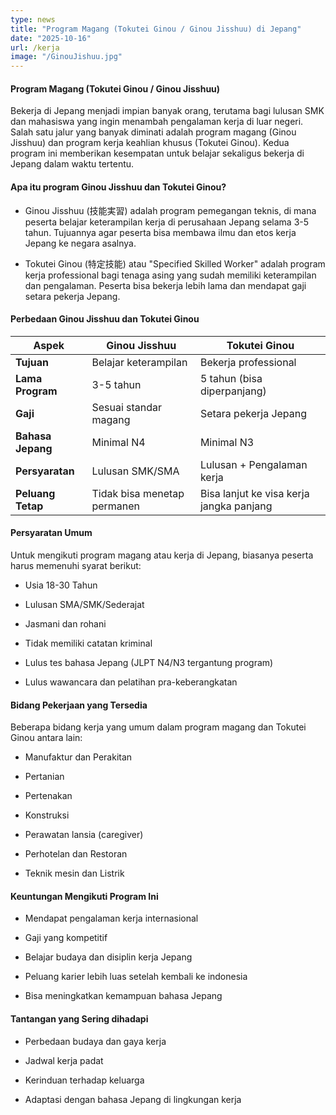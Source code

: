 ```yaml
---
type: news
title: "Program Magang (Tokutei Ginou / Ginou Jisshuu) di Jepang"
date: "2025-10-16"
url: /kerja
image: "/GinouJishuu.jpg"
---
```




#### Program Magang (Tokutei Ginou / Ginou Jisshuu)

Bekerja di Jepang menjadi impian banyak orang, terutama bagi lulusan SMK dan mahasiswa yang ingin menambah pengalaman kerja di luar negeri. Salah satu jalur yang banyak diminati adalah program magang (Ginou Jisshuu) dan program kerja keahlian khusus (Tokutei Ginou). Kedua program ini memberikan kesempatan untuk belajar sekaligus bekerja di Jepang dalam waktu tertentu.

#### Apa itu program Ginou Jisshuu dan Tokutei Ginou?

- Ginou Jisshuu (技能実習) adalah program pemegangan teknis, di mana peserta belajar keterampilan kerja di perusahaan Jepang selama 3-5 tahun. Tujuannya agar peserta bisa membawa ilmu dan etos kerja Jepang ke negara asalnya.

- Tokutei Ginou (特定技能) atau "Specified Skilled Worker" adalah program kerja professional bagi tenaga asing yang sudah memiliki keterampilan dan pengalaman. Peserta bisa bekerja lebih lama dan mendapat gaji setara pekerja Jepang. 

#### Perbedaan Ginou Jisshuu dan Tokutei Ginou 

| Aspek | Ginou Jisshuu | Tokutei Ginou | 
|------|---------------|---------------|
| **Tujuan** | Belajar keterampilan | Bekerja professional |
| **Lama Program** | 3-5 tahun | 5 tahun (bisa diperpanjang) |
| **Gaji** | Sesuai standar magang | Setara pekerja Jepang |
| **Bahasa Jepang** | Minimal N4 | Minimal N3 |
| **Persyaratan** | Lulusan SMK/SMA | Lulusan + Pengalaman kerja |
| **Peluang Tetap** | Tidak bisa menetap permanen | Bisa lanjut ke visa kerja jangka panjang |

#### Persyaratan Umum 

Untuk mengikuti program magang atau kerja di Jepang, biasanya peserta harus memenuhi syarat berikut:

- Usia 18-30 Tahun

- Lulusan SMA/SMK/Sederajat 

- Jasmani dan rohani

- Tidak memiliki catatan kriminal

- Lulus tes bahasa Jepang (JLPT N4/N3 tergantung program)

- Lulus wawancara dan pelatihan pra-keberangkatan

#### Bidang Pekerjaan yang Tersedia 

Beberapa bidang kerja yang umum dalam program magang dan Tokutei Ginou antara lain:

- Manufaktur dan Perakitan 

- Pertanian 

- Pertenakan 

- Konstruksi

- Perawatan  lansia (caregiver)

- Perhotelan dan Restoran 

- Teknik mesin dan Listrik

#### Keuntungan Mengikuti Program Ini

- Mendapat pengalaman kerja internasional

- Gaji yang kompetitif

- Belajar budaya dan disiplin kerja Jepang 

- Peluang karier lebih luas setelah kembali ke indonesia 

- Bisa meningkatkan kemampuan bahasa Jepang

#### Tantangan yang Sering dihadapi

- Perbedaan budaya dan gaya kerja 

- Jadwal kerja padat 

- Kerinduan terhadap keluarga 

- Adaptasi dengan bahasa Jepang di lingkungan kerja